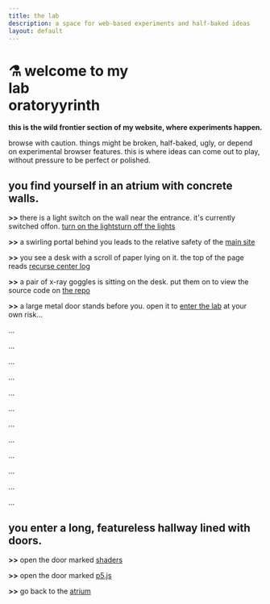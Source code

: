 ```yaml
---
title: the lab
description: a space for web-based experiments and half-baked ideas
layout: default
---
```


# ⚗️ welcome to my <div class="word">lab<div class="fade-text-container" aria-hidden="true"><span class="fade-text-a">oratory</span><span class="fade-text-b">yrinth</span></div></div>

**this is the wild frontier section of my website, where experiments happen.**

browse with caution. things might be broken, half-baked, ugly, or depend on experimental browser features. this is where ideas can come out to play, without pressure to be perfect or polished.

<div class="scene" id="atrium">

## you find yourself in an atrium with concrete walls.

**&gt;&gt;** there is a light switch on the wall near the entrance. it's currently switched <span class="display-dark">off</span><span class="display-light">on</span>. <span id="on-switch"><a href="javascript:toggleColorScheme();">turn on the lights</a></span><span id="off-switch"><a href="javascript:toggleColorScheme();">turn off the lights</a></span>

**&gt;&gt;** a swirling portal behind you leads to the relative safety of the <a href="https://palomakop.tv" target="_blank">main site</a>

**&gt;&gt;** you see a desk with a scroll of paper lying on it. the top of the page reads <a href="https://palomakop.tv/recurse" target="_blank">recurse center log</a>

**&gt;&gt;** a pair of x-ray goggles is sitting on the desk. put them on to view the source code on <a href="https://github.com/palomakop/lab" target="_blank">the repo</a>

**&gt;&gt;** a large metal door stands before you. open it to [enter the lab](#hallway) at your own risk...

</div>

...

...

...

...

...

...

...

...

...

...

...

...

<div class="scene" id="hallway">

## you enter a long, featureless hallway lined with doors.

**&gt;&gt;** open the door marked [shaders](/shaders)

**&gt;&gt;** open the door marked [p5.js](/p5)

**&gt;&gt;** go back to the [atrium](/#atrium)

</div>